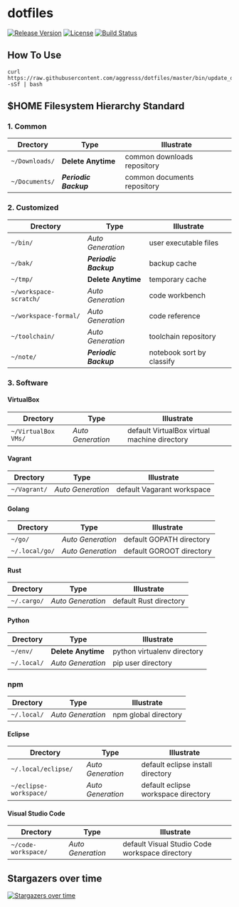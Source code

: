 # dotfiles

[![Release Version](https://img.shields.io/github/v/release/aggresss/dotfiles)](https://github.com/aggresss/dotfiles/releases)
[![License](https://img.shields.io/github/license/aggresss/dotfiles)](https://github.com/aggresss/dotfiles/blob/master/LICENSE)
[![Build Status](https://www.travis-ci.org/aggresss/dotfiles.svg?branch=master)](https://www.travis-ci.org/aggresss/dotfiles)

## How To Use

```shell
curl https://raw.githubusercontent.com/aggresss/dotfiles/master/bin/update_dotfiles.sh -sSf | bash
```

## $HOME Filesystem Hierarchy Standard

### 1. Common

| Drectory | Type | Illustrate |
|---|---|---|
| `~/Downloads/` | **Delete Anytime** | common downloads repository |
| `~/Documents/` | ***Periodic Backup*** | common documents repository |

### 2. Customized

| Drectory | Type | Illustrate |
|---|---|---|
| `~/bin/` | *Auto Generation* | user executable files |
| `~/bak/` | ***Periodic Backup*** | backup cache |
| `~/tmp/` | **Delete Anytime** | temporary cache |
| `~/workspace-scratch/` | *Auto Generation* | code workbench |
| `~/workspace-formal/` | *Auto Generation* | code reference |
| `~/toolchain/` | *Auto Generation* | toolchain repository |
| `~/note/` | ***Periodic Backup*** | notebook sort by classify |

### 3. Software

#### VirtualBox

| Drectory | Type | Illustrate |
|---|---|---|
| `~/VirtualBox VMs/` | *Auto Generation* | default VirtualBox virtual machine directory |

#### Vagrant

| Drectory | Type | Illustrate |
|---|---|---|
| `~/Vagrant/` | *Auto Generation* | default Vagarant workspace |

#### Golang

| Drectory | Type | Illustrate |
|---|---|---|
| `~/go/` | *Auto Generation* | default GOPATH directory |
| `~/.local/go/` | *Auto Generation* | default GOROOT directory |

#### Rust

| Drectory | Type | Illustrate |
|---|---|---|
|`~/.cargo/`| *Auto Generation* | default Rust directory |

#### Python

| Drectory | Type | Illustrate |
|---|---|---|
| `~/env/` | **Delete Anytime** | python virtualenv directory |
| `~/.local/` | *Auto Generation* | pip user directory |

### npm

| Drectory | Type | Illustrate |
|---|---|---|
| `~/.local/` | *Auto Generation* | npm global directory |

#### Eclipse
| Drectory | Type | Illustrate |
|---|---|---|
| `~/.local/eclipse/` | *Auto Generation* | default eclipse install directory |
| `~/eclipse-workspace/` | *Auto Generation* | default eclipse workspace directory |

#### Visual Studio Code
| Drectory | Type | Illustrate |
|---|---|---|
| `~/code-workspace/` | *Auto Generation* | default Visual Studio Code workspace directory |

## Stargazers over time

[![Stargazers over time](https://starchart.cc/aggresss/dotfiles.svg)](https://starchart.cc/aggresss/dotfiles)
